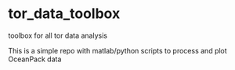 # tor_data_toolbox
 toolbox for all tor data analysis


This is a simple repo with matlab/python scripts to process and plot OceanPack data
